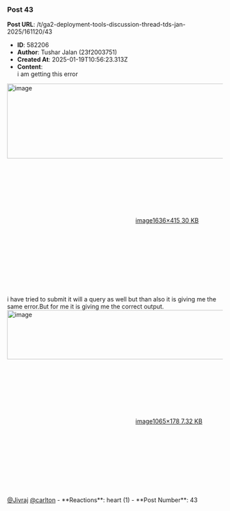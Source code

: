 ### Post 43
**Post URL**: /t/ga2-deployment-tools-discussion-thread-tds-jan-2025/161120/43
- **ID**: 582206
- **Author**: Tushar Jalan  (23f2003751)
- **Created At**: 2025-01-19T10:56:23.313Z
- **Content**:  
  i am getting this error<br>
<div class="lightbox-wrapper"><a class="lightbox" href="https://europe1.discourse-cdn.com/flex013/uploads/iitm/original/3X/8/c/8ca06c0039ea5bf3cd3319f06bcf52967f060e15.png" data-download-href="/uploads/short-url/k42xZ62KOgtry6KaD1l0ETh2lnf.png?dl=1" title="image" rel="noopener nofollow ugc"><img src="https://europe1.discourse-cdn.com/flex013/uploads/iitm/optimized/3X/8/c/8ca06c0039ea5bf3cd3319f06bcf52967f060e15_2_690x175.png" alt="image" data-base62-sha1="k42xZ62KOgtry6KaD1l0ETh2lnf" width="690" height="175" srcset="https://europe1.discourse-cdn.com/flex013/uploads/iitm/optimized/3X/8/c/8ca06c0039ea5bf3cd3319f06bcf52967f060e15_2_690x175.png, https://europe1.discourse-cdn.com/flex013/uploads/iitm/optimized/3X/8/c/8ca06c0039ea5bf3cd3319f06bcf52967f060e15_2_1035x262.png 1.5x, https://europe1.discourse-cdn.com/flex013/uploads/iitm/optimized/3X/8/c/8ca06c0039ea5bf3cd3319f06bcf52967f060e15_2_1380x350.png 2x" data-dominant-color="24272B"><div class="meta"><svg class="fa d-icon d-icon-far-image svg-icon" aria-hidden="true"><use href="#far-image"></use></svg><span class="filename">image</span><span class="informations">1636×415 30 KB</span><svg class="fa d-icon d-icon-discourse-expand svg-icon" aria-hidden="true"><use href="#discourse-expand"></use></svg></div></a></div><br>
i have tried to submit it will a query as well but than also it is giving me the same error.But for me it is giving me the correct output.<br>
<div class="lightbox-wrapper"><a class="lightbox" href="https://europe1.discourse-cdn.com/flex013/uploads/iitm/original/3X/9/d/9dd62f1758b3f1c111c14906fb14dbcdcfdcd361.png" data-download-href="/uploads/short-url/mwhQGQIqgYLzFxtIy698gpZFrax.png?dl=1" title="image" rel="noopener nofollow ugc"><img src="https://europe1.discourse-cdn.com/flex013/uploads/iitm/original/3X/9/d/9dd62f1758b3f1c111c14906fb14dbcdcfdcd361.png" alt="image" data-base62-sha1="mwhQGQIqgYLzFxtIy698gpZFrax" width="690" height="115" data-dominant-color="2B2A2A"><div class="meta"><svg class="fa d-icon d-icon-far-image svg-icon" aria-hidden="true"><use href="#far-image"></use></svg><span class="filename">image</span><span class="informations">1065×178 7.32 KB</span><svg class="fa d-icon d-icon-discourse-expand svg-icon" aria-hidden="true"><use href="#discourse-expand"></use></svg></div></a></div><br>
<a class="mention" href="/u/jivraj">@Jivraj</a> <a class="mention" href="/u/carlton">@carlton</a>
- **Reactions**: heart (1)
- **Post Number**: 43

